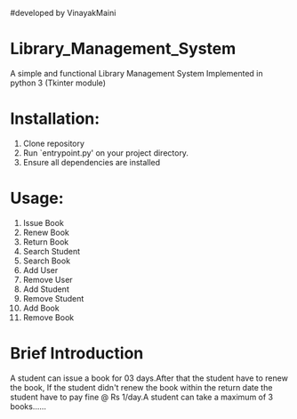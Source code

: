 #developed by VinayakMaini

# Library_Management_System
A simple and functional Library Management System Implemented in python 3 (Tkinter module)
# Installation:
1. Clone repository 
2. Run `entrypoint.py' on your project directory.
3. Ensure all dependencies are installed

# Usage:
1. Issue Book
2. Renew Book
3. Return Book
4. Search Student
5. Search Book
6. Add User
7. Remove User
8. Add Student
9. Remove Student
10. Add Book
11. Remove Book

# Brief Introduction

A student can issue a book for 03 days.After that the student have to renew the book, If the student didn't renew the book within the return date the student have to pay fine @ Rs 1/day.A student can take a maximum of 3 books......


